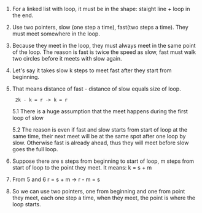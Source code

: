 1. For a linked list with loop, it must be in the shape: staight line + loop in the end.
2. Use two pointers, slow (one step a time), fast(two steps a time). They must meet somewhere in the loop.
3. Because they meet in the loop, they must always meet in the same point of the loop. The reason is fast is twice the speed as slow, fast must walk two circles before it meets with slow again.
4. Let's say it takes slow k steps to meet fast after they start from beginning.
5. That means distance of fast - distance of slow equals size of loop.

        2k - k = r -> k = r

    5.1 There is a huge assumption that the meet happens during the first loop of slow

    5.2 The reason is even if fast and slow starts from start of loop at the same time, their next meet will be at the same spot after one loop by slow. Otherwise fast is already ahead, thus they will meet before slow goes the full loop. 
6. Suppose there are s steps from beginning to start of loop, m steps from start of loop to the point they meet. It means:
    k = s + m
7. From 5 and 6
    r = s + m -> r - m = s
8. So we can use two pointers, one from beginning and one from point they meet, each one step a time, when they meet, the point is where the loop starts.
